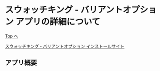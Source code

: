 # スウォッチキング ‑ バリアントオプション アプリの詳細について

[Top へ](../../README.md)

[スウォッチキング ‑ バリアントオプション インストールサイト](https://apps.shopify.com/variant-swatch-king?locale=ja&ot=91027a18-e494-4d97-9066-1cc81536e1ca&search_id=97407696-99cb-48c1-ae6d-e0c6f2cd178b&surface_detail=Swatch&surface_inter_position=1&surface_intra_position=3&surface_type=search_ad)

## アプリ概要
